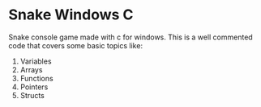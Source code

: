 # Snake Windows C

Snake console game made with c for windows.
This is a well commented code that covers some basic topics like:

1. Variables
2. Arrays
3. Functions
4. Pointers
5. Structs